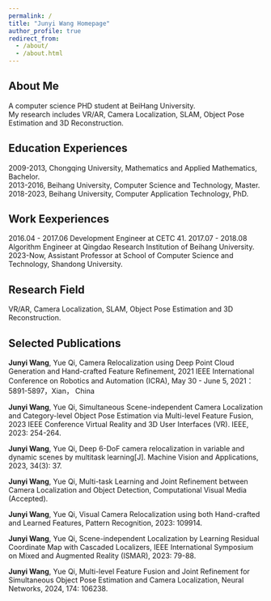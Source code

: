 ```yaml
---
permalink: /
title: "Junyi Wang Homepage"
author_profile: true
redirect_from: 
  - /about/
  - /about.html
---
```


## About Me
A computer science PHD student at BeiHang University.  
My research includes VR/AR, Camera Localization, SLAM, Object Pose Estimation and 3D Reconstruction.  

## Education Experiences
2009-2013, Chongqing University, Mathematics and Applied Mathematics, Bachelor.  
2013-2016, Beihang University,   Computer Science and Technology, Master.  
2018-2023, Beihang University,   Computer Application Technology, PhD.  

## Work Eexperiences
2016.04 - 2017.06 Development Engineer at CETC 41.
2017.07 - 2018.08 Algorithm Engineer at Qingdao Research Institution of Beihang University.
2023-Now, Assistant Professor at School of Computer Science and Technology, Shandong University.

## Research Field
VR/AR, Camera Localization, SLAM, Object Pose Estimation and 3D Reconstruction.  

## Selected Publications
**Junyi Wang**, Yue Qi, Camera Relocalization using Deep Point Cloud Generation and Hand-crafted Feature Refinement, 2021 IEEE International Conference on Robotics and Automation (ICRA), May 30 - June 5, 2021：5891-5897，Xian， China

**Junyi Wang**, Yue Qi, Simultaneous Scene-independent Camera Localization and Category-level Object Pose Estimation via Multi-level Feature Fusion, 2023 IEEE Conference Virtual Reality and 3D User Interfaces (VR). IEEE, 2023: 254-264.

**Junyi Wang**, Yue Qi, Deep 6-DoF camera relocalization in variable and dynamic scenes by multitask learning[J]. Machine Vision and Applications, 2023, 34(3): 37.

**Junyi Wang**, Yue Qi, Multi-task Learning and Joint Refinement between Camera Localization and Object Detection, Computational Visual Media (Accepted).

**Junyi Wang**, Yue Qi, Visual Camera Relocalization using both Hand-crafted and Learned Features, Pattern Recognition, 2023: 109914.

**Junyi Wang**, Yue Qi, Scene-independent Localization by Learning Residual Coordinate Map with Cascaded Localizers, IEEE International Symposium on Mixed and Augmented Reality (ISMAR), 2023: 79-88.

**Junyi Wang**, Yue Qi, Multi-level Feature Fusion and Joint Refinement for Simultaneous Object Pose Estimation and Camera Localization, Neural Networks, 2024, 174: 106238.
